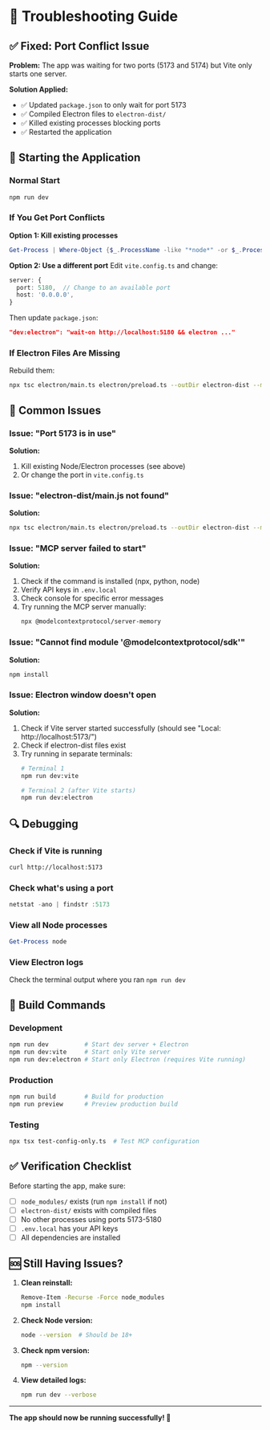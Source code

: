 # 🔧 Troubleshooting Guide

## ✅ Fixed: Port Conflict Issue

**Problem:** The app was waiting for two ports (5173 and 5174) but Vite only starts one server.

**Solution Applied:**
- ✅ Updated `package.json` to only wait for port 5173
- ✅ Compiled Electron files to `electron-dist/`
- ✅ Killed existing processes blocking ports
- ✅ Restarted the application

## 🚀 Starting the Application

### Normal Start
```bash
npm run dev
```

### If You Get Port Conflicts

**Option 1: Kill existing processes**
```powershell
Get-Process | Where-Object {$_.ProcessName -like "*node*" -or $_.ProcessName -like "*electron*"} | Stop-Process -Force
```

**Option 2: Use a different port**
Edit `vite.config.ts` and change:
```typescript
server: {
  port: 5180,  // Change to an available port
  host: '0.0.0.0',
}
```

Then update `package.json`:
```json
"dev:electron": "wait-on http://localhost:5180 && electron ..."
```

### If Electron Files Are Missing

Rebuild them:
```bash
npx tsc electron/main.ts electron/preload.ts --outDir electron-dist --module es2020 --target es2020 --esModuleInterop --skipLibCheck --moduleResolution node
```

## 🐛 Common Issues

### Issue: "Port 5173 is in use"
**Solution:**
1. Kill existing Node/Electron processes (see above)
2. Or change the port in `vite.config.ts`

### Issue: "electron-dist/main.js not found"
**Solution:**
```bash
npx tsc electron/main.ts electron/preload.ts --outDir electron-dist --module es2020 --target es2020 --esModuleInterop --skipLibCheck --moduleResolution node
```

### Issue: "MCP server failed to start"
**Solution:**
1. Check if the command is installed (npx, python, node)
2. Verify API keys in `.env.local`
3. Check console for specific error messages
4. Try running the MCP server manually:
   ```bash
   npx @modelcontextprotocol/server-memory
   ```

### Issue: "Cannot find module '@modelcontextprotocol/sdk'"
**Solution:**
```bash
npm install
```

### Issue: Electron window doesn't open
**Solution:**
1. Check if Vite server started successfully (should see "Local: http://localhost:5173/")
2. Check if electron-dist files exist
3. Try running in separate terminals:
   ```bash
   # Terminal 1
   npm run dev:vite
   
   # Terminal 2 (after Vite starts)
   npm run dev:electron
   ```

## 🔍 Debugging

### Check if Vite is running
```bash
curl http://localhost:5173
```

### Check what's using a port
```powershell
netstat -ano | findstr :5173
```

### View all Node processes
```powershell
Get-Process node
```

### View Electron logs
Check the terminal output where you ran `npm run dev`

## 📝 Build Commands

### Development
```bash
npm run dev          # Start dev server + Electron
npm run dev:vite     # Start only Vite server
npm run dev:electron # Start only Electron (requires Vite running)
```

### Production
```bash
npm run build        # Build for production
npm run preview      # Preview production build
```

### Testing
```bash
npx tsx test-config-only.ts  # Test MCP configuration
```

## ✅ Verification Checklist

Before starting the app, make sure:
- [ ] `node_modules/` exists (run `npm install` if not)
- [ ] `electron-dist/` exists with compiled files
- [ ] No other processes using ports 5173-5180
- [ ] `.env.local` has your API keys
- [ ] All dependencies are installed

## 🆘 Still Having Issues?

1. **Clean reinstall:**
   ```bash
   Remove-Item -Recurse -Force node_modules
   npm install
   ```

2. **Check Node version:**
   ```bash
   node --version  # Should be 18+
   ```

3. **Check npm version:**
   ```bash
   npm --version
   ```

4. **View detailed logs:**
   ```bash
   npm run dev --verbose
   ```

---

**The app should now be running successfully! 🎉**

